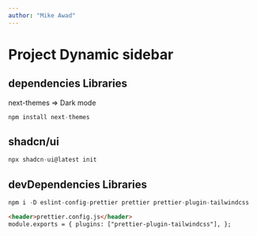 ```yaml
---
author: "Mike Awad"
---
```


# Project Dynamic sidebar

## dependencies Libraries

next-themes => Dark mode

```js
npm install next-themes
```

## shadcn/ui

```js
npx shadcn-ui@latest init

```

## devDependencies Libraries

```js
npm i -D eslint-config-prettier prettier prettier-plugin-tailwindcss
```

```html
<header>prettier.config.js</header>
module.exports = { plugins: ["prettier-plugin-tailwindcss"], };
```
